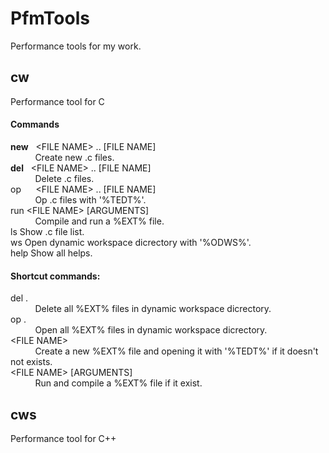 # PfmTools
Performance tools for my work.
## cw
Performance tool for C
#### Commands
**new**&nbsp;&nbsp;&nbsp;&lt;FILE NAME&gt;&nbsp;..&nbsp;[FILE NAME]<br/>
&nbsp;&nbsp;&nbsp;&nbsp;&nbsp;&nbsp;&nbsp;&nbsp;&nbsp;&nbsp;Create new .c files.<br/>
**del**&nbsp;&nbsp;&nbsp;&lt;FILE NAME&gt;&nbsp;..&nbsp;[FILE NAME]<br/>
&nbsp;&nbsp;&nbsp;&nbsp;&nbsp;&nbsp;&nbsp;&nbsp;&nbsp;&nbsp;Delete .c files.<br/>
op&nbsp;&nbsp;&nbsp;&nbsp;&nbsp;&nbsp;&lt;FILE NAME&gt;&nbsp;..&nbsp;[FILE NAME]<br/>
&nbsp;&nbsp;&nbsp;&nbsp;&nbsp;&nbsp;&nbsp;&nbsp;&nbsp;&nbsp;Op .c files with '%TEDT%'.<br/>
run   &lt;FILE NAME&gt;&nbsp;[ARGUMENTS]<br/>
&nbsp;&nbsp;&nbsp;&nbsp;&nbsp;&nbsp;&nbsp;&nbsp;&nbsp;&nbsp;Compile and run a %EXT% file.<br/>
ls    Show .c file list.<br/>
ws    Open dynamic workspace dicrectory with '%ODWS%'.<br/>
help  Show all helps.<br/>
#### Shortcut commands:<br/>
del   .<br/>
&nbsp;&nbsp;&nbsp;&nbsp;&nbsp;&nbsp;&nbsp;&nbsp;&nbsp;&nbsp;Delete all %EXT% files in dynamic workspace dicrectory.<br/>
op    .<br/>
&nbsp;&nbsp;&nbsp;&nbsp;&nbsp;&nbsp;&nbsp;&nbsp;&nbsp;&nbsp;Open all %EXT% files in dynamic workspace dicrectory.<br/>
&lt;FILE NAME&gt;<br/>
&nbsp;&nbsp;&nbsp;&nbsp;&nbsp;&nbsp;&nbsp;&nbsp;&nbsp;&nbsp;Create a new %EXT% file and opening it with '%TEDT%' if it doesn't not exists.<br/>
&lt;FILE NAME&gt;&nbsp;[ARGUMENTS]<br/>
&nbsp;&nbsp;&nbsp;&nbsp;&nbsp;&nbsp;&nbsp;&nbsp;&nbsp;&nbsp;Run and compile a %EXT% file if it exist.<br/>
## cws
Performance tool for C++

